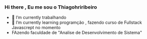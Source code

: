 ### Hi there , Eu me sou o Thiagohriribeiro

- 🔭 I’m currently  trabalhando
- 🌱 I’m currently learning  programção , fazendo curso de Fullstack Javascrept no momento
- FAzendo faculdade de "Analise de Desenvolvimento de Sistema" 
